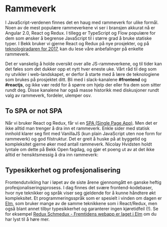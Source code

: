 # Rammeverk

I JavaScript-verdenen finnes det en haug med rammeverk for ulike formål. Noen av de mest populære rammeverkene vi ser i bransjen akkurat nå er Angular 2.0, React og Redux. I tillegg er TypeScript og Flow populære for dem som ønsker å begrense JavaScript til i større grad å bruke statiske typer. I Bekk bruker vi gjerne React og Redux på nye prosjekter, og på [teknologiradaren for 2017](https://radar.bekk.no/tech2017/frontend-og-mobil), kan du lese våre anbefalinger på enkelte rammeverk.

Det er vanskelig å holde oversikt over alle JS-rammeverkene, og til tider kan det føles som det dukker opp et nytt hver eneste uke. Vårt råd til deg som ny utvikler i web-landskapet, er derfor å starte med å lære de teknologiene som brukes på prosjektet ditt. Bli med i slack-kanalene **\#frontend** og **\#reactjs**, og ikke vær redd for å spørre om hjelp der eller fra dem som sitter rundt deg. Disse kanalene har også masse historikk med diskusjoner rundt valg av rammeverk, fordeler, ulemper osv.

## To SPA or not SPA

Når vi bruker React og Redux, får vi en [SPA \(Single Page App\)](https://en.wikipedia.org/wiki/Single-page_application). Men det er ikke alltid man trenger å dra inn et rammeverk. Enkle sider med statisk innhold klarer seg fint med VanillaJS \(kun plain JavaScript uten noe form for rammeverk\) og god filstruktur. Det er greit å huske på at byggetid og kompleksitet gjerne øker med antall rammeverk. Nicolay Hvidsten holdt lyntale om dette på Bekk Open fagdag, og gjør et poeng ut av at det ikke alltid er hensiktsmessig å dra inn rammeverk:

## Typesikkerhet og profesjonalisering

Frontendutvikling har i løpet av de siste årene gjennomgått en ganske heftig profesjonaliseringsprosess. I dag finnes det svære frontend-kodebaser, hvor nye teknikker og språk viser seg gjeldende for å kunne håndtere økt kompleksitet. Et programmeringsspråk som er spesielt i vinden om dagen er [Elm](https://radar.bekk.no/tech2018/sprak-og-rammeverk/elm), som bruker mange av de samme teknikkene som i React/Redux, men også blant annet tilbyr typesikkerhet og garanterer ingen kjøretidfeil \(!\). Se for eksempel [Redux Schmedux - Fremtidens webapp er laget i Elm](https://vimeo.com/208178713) om du har lyst til å høre mer.

